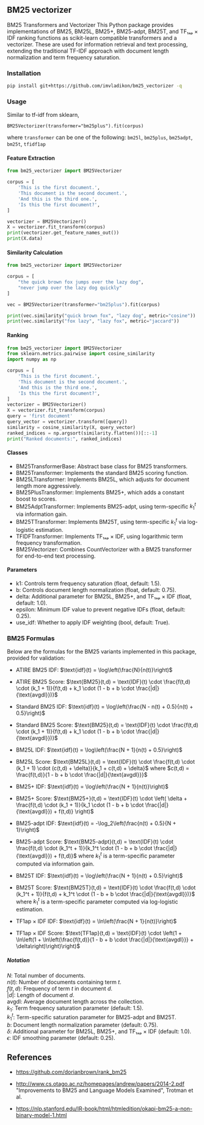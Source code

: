 ## BM25 vectorizer

BM25 Transformers and Vectorizer
This Python package provides implementations of BM25, BM25L, BM25+, BM25-adpt, BM25T, and TF₁ₐₚ × IDF ranking functions
as scikit-learn compatible transformers and a vectorizer. These are used for information retrieval and text processing,
extending the traditional TF-IDF approach with document length normalization and term frequency saturation.

### Installation

```bash
pip install git+https://github.com/imvladikon/bm25_vectorizer -q
```

### Usage

Similar to tf-idf from sklearn,

```pycon
BM25Vectorizer(transformer="bm25plus").fit(corpus)
```

where `transformer` can be one of the following: `bm25l`, `bm25plus`, `bm25adpt`, `bm25t`, `tfidf1ap`

#### Feature Extraction

```python
from bm25_vectorizer import BM25Vectorizer

corpus = [
    'This is the first document.',
    'This document is the second document.',
    'And this is the third one.',
    'Is this the first document?',
]

vectorizer = BM25Vectorizer()
X = vectorizer.fit_transform(corpus)
print(vectorizer.get_feature_names_out())
print(X.data)
```

#### Similarity Calculation

```python
from bm25_vectorizer import BM25Vectorizer

corpus = [
    "the quick brown fox jumps over the lazy dog",
    "never jump over the lazy dog quickly"
]

vec = BM25Vectorizer(transformer="bm25plus").fit(corpus)

print(vec.similarity("quick brown fox", "lazy dog", metric="cosine"))
print(vec.similarity("fox lazy", "lazy fox", metric="jaccard"))
```

#### Ranking

```python
from bm25_vectorizer import BM25Vectorizer
from sklearn.metrics.pairwise import cosine_similarity
import numpy as np

corpus = [
    'This is the first document.',
    'This document is the second document.',
    'And this is the third one.',
    'Is this the first document?',
]
vectorizer = BM25Vectorizer()
X = vectorizer.fit_transform(corpus)
query = 'first document'
query_vector = vectorizer.transform([query])
similarity = cosine_similarity(X, query_vector)
ranked_indices = np.argsort(similarity.flatten())[::-1]
print("Ranked documents:", ranked_indices)
```

#### Classes

* BM25TransformerBase: Abstract base class for BM25 transformers.
* BM25Transformer: Implements the standard BM25 scoring function.
* BM25LTransformer: Implements BM25L, which adjusts for document length more aggressively.
* BM25PlusTransformer: Implements BM25+, which adds a constant boost to scores.
* BM25AdptTransformer: Implements BM25-adpt, using term-specific $k_1^t$ via information gain.
* BM25TTransformer: Implements BM25T, using term-specific $k_1^t$ via log-logistic estimation.
* TFIDFTransformer: Implements TF₁ₐₚ × IDF, using logarithmic term frequency transformation.
* BM25Vectorizer: Combines CountVectorizer with a BM25 transformer for end-to-end text processing.

#### Parameters

* k1: Controls term frequency saturation (float, default: 1.5).
* b: Controls document length normalization (float, default: 0.75).
* delta: Additional parameter for BM25L, BM25+, and TF₁ₐₚ × IDF (float, default: 1.0).
* epsilon: Minimum IDF value to prevent negative IDFs (float, default: 0.25).
* use_idf: Whether to apply IDF weighting (bool, default: True).

### BM25 Formulas

Below are the formulas for the BM25 variants implemented in this package, provided for validation:

* ATIRE BM25 IDF: $\text{idf}(t) = \log\left(\frac{N}{n(t)}\right)$

* ATIRE BM25
  Score: $\text{BM25}(t,d) = \text{IDF}(t) \cdot \frac{f(t,d) \cdot (k_1 + 1)}{f(t,d) + k_1 \cdot (1 - b + b \cdot \frac{|d|}{\text{avgdl}})}$
* Standard BM25 IDF: $\text{idf}(t) = \log\left(\frac{N - n(t) + 0.5}{n(t) + 0.5}\right)$
* Standard BM25
  Score: $\text{BM25}(t,d) = \text{IDF}(t) \cdot \frac{f(t,d) \cdot (k_1 + 1)}{f(t,d) + k_1 \cdot (1 - b + b \cdot \frac{|d|}{\text{avgdl}})}$
* BM25L IDF: $\text{idf}(t) = \log\left(\frac{N + 1}{n(t) + 0.5}\right)$
* BM25L
  Score: $\text{BM25L}(t,d) = \text{IDF}(t) \cdot \frac{f(t,d) \cdot (k_1 + 1) \cdot (c(t,d) + \delta)}{k_1 + c(t,d) + \delta}$
  where $c(t,d) = \frac{f(t,d)}{1 - b + b \cdot \frac{|d|}{\text{avgdl}}}$

* BM25+ IDF: $\text{idf}(t) = \log\left(\frac{N + 1}{n(t)}\right)$

* BM25+
  Score: $\text{BM25+}(t,d) = \text{IDF}(t) \cdot \left( \delta + \frac{f(t,d) \cdot (k_1 + 1)}{k_1 \cdot (1 - b + b \cdot \frac{|d|}{\text{avgdl}}) + f(t,d)} \right)$

* BM25-adpt IDF: $\text{idf}(t) = -\log_2\left(\frac{n(t) + 0.5}{N + 1}\right)$

* BM25-adpt
  Score: $\text{BM25-adpt}(t,d) = \text{IDF}(t) \cdot \frac{f(t,d) \cdot (k_1^t + 1)}{k_1^t \cdot (1 - b + b \cdot \frac{|d|}{\text{avgdl}}) + f(t,d)}$
  where $k_1^t$ is a term-specific parameter computed via information gain.

* BM25T IDF: $\text{idf}(t) = \log\left(\frac{N + 1}{n(t) + 0.5}\right)$

* BM25T
  Score: $\text{BM25T}(t,d) = \text{IDF}(t) \cdot \frac{f(t,d) \cdot (k_1^t + 1)}{f(t,d) + k_1^t \cdot (1 - b + b \cdot \frac{|d|}{\text{avgdl}})}$
  where $k_1^t$ is a term-specific parameter computed via log-logistic estimation.

* TF1ap × IDF IDF: $\text{idf}(t) = \ln\left(\frac{N + 1}{n(t)}\right)$

* TF1ap × IDF
  Score: $\text{TF1ap}(t,d) = \text{IDF}(t) \cdot \left(1 + \ln\left(1 + \ln\left(\frac{f(t,d)}{1 - b + b \cdot \frac{|d|}{\text{avgdl}}} + \delta\right)\right)\right)$

##### Notation

$N$: Total number of documents.    
$n(t)$: Number of documents containing term $t$.    
$f(t,d)$: Frequency of term $t$ in document $d$.    
$|d|$: Length of document $d$.    
$\text{avgdl}$: Average document length across the collection.   
$k_1$: Term frequency saturation parameter (default: 1.5).   
$k_1^t$: Term-specific saturation parameter for BM25-adpt and BM25T.    
$b$: Document length normalization parameter (default: 0.75).     
$\delta$: Additional parameter for BM25L, BM25+, and TF₁ₐₚ × IDF (default: 1.0).     
$\epsilon$: IDF smoothing parameter (default: 0.25).

## References

- https://github.com/dorianbrown/rank_bm25

- http://www.cs.otago.ac.nz/homepages/andrew/papers/2014-2.pdf
  "Improvements to BM25 and Language Models Examined", Trotman et al.
- https://nlp.stanford.edu/IR-book/html/htmledition/okapi-bm25-a-non-binary-model-1.html